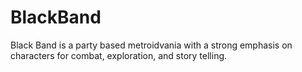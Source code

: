 # BlackBand
Black Band is a party based metroidvania with a strong emphasis on characters for combat, exploration, and story telling. 
